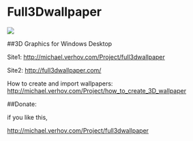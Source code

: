 Full3Dwallpaper
===============
<img src="https://github.com/Verhov/Full3Dwallpaper/blob/master/awesome.png?raw=true" />

##3D Graphics for Windows Desktop

Site1: http://michael.verhov.com/Project/full3dwallpaper

Site2: http://full3dwallpaper.com/

How to create and import wallpapers: http://michael.verhov.com/Project/how_to_create_3D_wallpaper

##Donate:

if you like this,

http://michael.verhov.com/Project/full3dwallpaper
